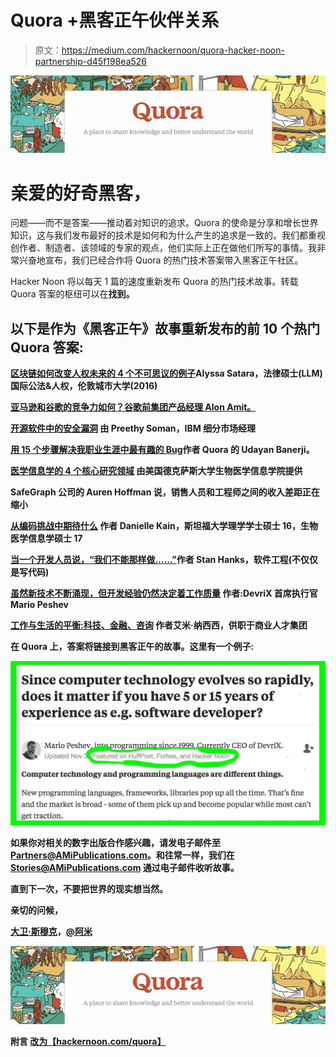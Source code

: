 # Quora +黑客正午伙伴关系

> 原文：<https://medium.com/hackernoon/quora-hacker-noon-partnership-d45f198ea526>

[![](img/b5986349eccd81570640541977a4b034.png)](https://goo.gl/bYjvtw)

# 亲爱的好奇黑客，

问题——而不是答案——推动着对知识的追求。Quora 的使命是分享和增长世界知识，这与我们发布最好的技术是如何和为什么产生的追求是一致的。我们都重视创作者、制造者、该领域的专家的观点，他们实际上正在做他们所写的事情。我非常兴奋地宣布，我们已经合作将 Quora 的热门技术答案带入黑客正午社区。

Hacker Noon 将以每天 1 篇的速度重新发布 Quora 的热门技术故事。转载 Quora 答案的枢纽可以在[](https://goo.gl/bYjvtw)****找到。****

## **以下是作为《黑客正午》故事重新发布的前 10 个热门 Quora 答案:**

**[**区块链如何改变人权未来的 4 个不可思议的例子**](https://hackernoon.com/4-incredible-examples-of-how-blockchain-is-changing-the-future-of-human-rights-f68ac4a9c068)**Alyssa Satara，法律硕士(LLM)国际公法&人权，伦敦城市大学(2016)****

****[**亚马逊和谷歌的竞争力如何？谷歌前集团产品经理 Alon Amit。**](https://hackernoon.com/how-competitive-are-amazon-and-google-e8457acb46f4)****

****[**开源软件中的安全漏洞**](https://hackernoon.com/security-vulnerabilities-in-open-source-software-f465687119aa) 由 Preethy Soman，IBM 细分市场经理****

****[**用 15 个步骤解决我职业生涯中最有趣的 Bug**](https://hackernoon.com/solving-the-most-interesting-bug-of-my-career-in-15-steps-1a1ccd337c35)**作者 Quora 的 Udayan Banerji。******

******[**医学信息学的 4 个核心研究领域**](https://hackernoon.com/the-4-core-research-areas-of-medical-informatics-7961088a607d) 由美国德克萨斯大学生物医学信息学院提供******

****SafeGraph 公司的 Auren Hoffman 说，销售人员和工程师之间的收入差距正在缩小****

****[**从编码挑战中期待什么**](https://hackernoon.com/what-to-expect-from-a-coding-challenge-9f464e0e31d) 作者 Danielle Kain，斯坦福大学理学学士硕士 16，生物医学信息学硕士 17****

****[**当一个开发人员说，“我们不能那样做……”**](https://hackernoon.com/when-a-developer-says-we-cant-do-that-d3a272034668)**作者 Stan Hanks，软件工程(不仅仅是写代码)******

******[**虽然新技术不断涌现，但开发经验仍然决定着工作质量**](https://hackernoon.com/while-new-technologies-constantly-emerge-experience-still-determines-a-developers-quality-of-work-2f03904464b0) 作者:DevriX 首席执行官 Mario Peshev******

****[**工作与生活的平衡:科技、金融、咨询**](https://hackernoon.com/work-life-balance-tech-vs-finance-vs-consulting-f2dfdfe82de8) 作者艾米·纳西西，供职于商业人才集团****

****在 Quora 上，答案将链接到黑客正午的故事。这里有一个例子:****

****[![](img/4623376d6e4085ca2c8eb678e65feed5.png)](https://goo.gl/MtH23A)****

****如果你对相关的数字出版合作感兴趣，请发电子邮件至 Partners@AMiPublications.com。和往常一样，我们在 Stories@AMiPublications.com 通过电子邮件收听故事。****

****直到下一次，不要把世界的现实想当然。****

****亲切的问候，****

****[大卫·斯穆克](http://www.davidsmooke.net/)，[@阿米](http://twitter.com/ami)****

****[![](img/b5986349eccd81570640541977a4b034.png)](https://goo.gl/bYjvtw)****

******附言** [**改为【hackernoon.com/quora】**](https://goo.gl/bYjvtw)****